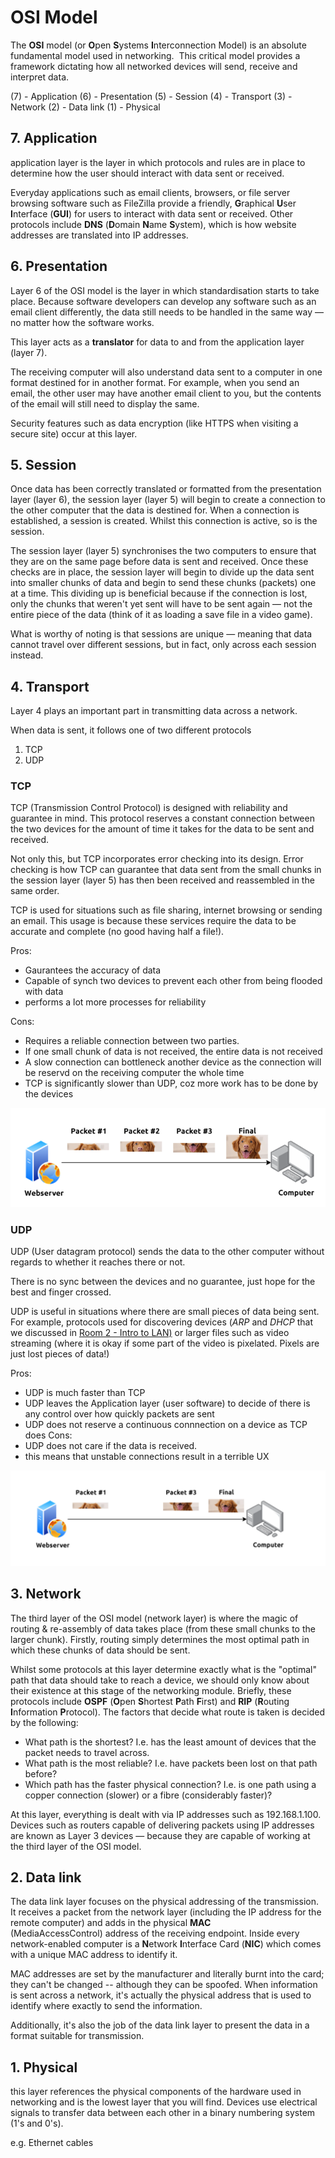 # OSI Model

The **OSI** model (or **O**pen **S**ystems **I**nterconnection Model) is an absolute fundamental model used in networking.  This critical model provides a framework dictating how all networked devices will send, receive and interpret data.

(7) - Application
(6) - Presentation
(5) - Session
(4) - Transport 
(3) - Network
(2) - Data link
(1) - Physical

## 7. Application

application layer is the layer in which protocols and rules are in place to determine how the user should interact with data sent or received.

Everyday applications such as email clients, browsers, or file server browsing software such as FileZilla provide a friendly, **G**raphical **U**ser **I**nterface (**GUI**) for users to interact with data sent or received. Other protocols include **DNS** (**D**omain **N**ame **S**ystem), which is how website addresses are translated into IP addresses.

## 6. Presentation

Layer 6 of the OSI model is the layer in which standardisation starts to take place. Because software developers can develop any software such as an email client differently, the data still needs to be handled in the same way — no matter how the software works.

This layer acts as a **translator** for data to and from the application layer (layer 7). 

The receiving computer will also understand data sent to a computer in one format destined for in another format. For example, when you send an email, the other user may have another email client to you, but the contents of the email will still need to display the same.

Security features such as data encryption (like HTTPS when visiting a secure site) occur at this layer.

## 5. Session

Once data has been correctly translated or formatted from the presentation layer (layer 6), the session layer (layer 5) will begin to create a connection to the other computer that the data is destined for. When a connection is established, a session is created. Whilst this connection is active, so is the session.

The session layer (layer 5) synchronises the two computers to ensure that they are on the same page before data is sent and received. Once these checks are in place, the session layer will begin to divide up the data sent into smaller chunks of data and begin to send these chunks (packets) one at a time. This dividing up is beneficial because if the connection is lost, only the chunks that weren't yet sent will have to be sent again — not the entire piece of the data (think of it as loading a save file in a video game).

What is worthy of noting is that sessions are unique — meaning that data cannot travel over different sessions, but in fact, only across each session instead.

## 4. Transport

Layer 4 plays an important part in transmitting data across a network.

When data is sent, it follows one of two different protocols

1. TCP 
2. UDP

### TCP

TCP (Transmission Control Protocol) is designed with reliability and guarantee in mind. This protocol reserves a constant connection between the two devices for the amount of time it takes for the data to be sent and received.

Not only this, but TCP incorporates error checking into its design. Error checking is how TCP can guarantee that data sent from the small chunks in the session layer (layer 5) has then been received and reassembled in the same order.

TCP is used for situations such as file sharing, internet browsing or sending an email. This usage is because these services require the data to be accurate and complete (no good having half a file!).

Pros: 
- Gaurantees the accuracy of data
- Capable of synch two devices to prevent each other from being flooded with data
- performs a lot more processes for reliability

Cons: 
- Requires a reliable connection between two parties. 
- If one small chunk of data is not received, the entire data is not received
- A slow connection can bottleneck another device as the connection will be reservd on the receiving computer the whole time 
- TCP is significantly slower than UDP, coz more work has to be done by the devices

![88d6cd695bd3e48c1f2d8f87bba70ae1.png](../../images/88d6cd695bd3e48c1f2d8f87bba70ae1.png)


### UDP

UDP (User datagram protocol) sends the data to the other computer without regards to whether it reaches there or not.

There is no sync between the devices and no guarantee, just hope for the best and finger crossed.

UDP is useful in situations where there are small pieces of data being sent. For example, protocols used for discovering devices (_ARP_ and _DHCP_ that we discussed in [Room 2 - Intro to LAN)](https://tryhackme.com/room/introtolan) or larger files such as video streaming (where it is okay if some part of the video is pixelated. Pixels are just lost pieces of data!)

Pros: 
- UDP is much faster than TCP
- UDP leaves the Application layer (user software) to decide of there is any control over how quickly packets are sent
- UDP does not reserve a continuous connnection on a device as TCP does
Cons: 
- UDP does not care if the data is received.
- this means that unstable connections result in a terrible UX

![3a2b716822b224afb926e70145f62510.png](../../images/3a2b716822b224afb926e70145f62510.png)

## 3. Network

The third layer of the OSI model (network layer) is where the magic of routing & re-assembly of data takes place (from these small chunks to the larger chunk). Firstly, routing simply determines the most optimal path in which these chunks of data should be sent.

Whilst some protocols at this layer determine exactly what is the "optimal" path that data should take to reach a device, we should only know about their existence at this stage of the networking module. Briefly, these protocols include **OSPF** (**O**pen **S**hortest **P**ath **F**irst) and **RIP** (**R**outing **I**nformation **P**rotocol). The factors that decide what route is taken is decided by the following:

* What path is the shortest? I.e. has the least amount of devices that the packet needs to travel across.
* What path is the most reliable? I.e. have packets been lost on that path before?
* Which path has the faster physical connection? I.e. is one path using a copper connection (slower) or a fibre (considerably faster)?

At this layer, everything is dealt with via IP addresses such as 192.168.1.100. Devices such as routers capable of delivering packets using IP addresses are known as Layer 3 devices — because they are capable of working at the third layer of the OSI model.

## 2. Data link

The data link layer focuses on the physical addressing of the transmission. It receives a packet from the network layer (including the IP address for the remote computer) and adds in the physical **MAC** (MediaAccessControl) address of the receiving endpoint. Inside every network-enabled computer is a **N**etwork **I**nterface Card (**NIC**) which comes with a unique MAC address to identify it.

MAC addresses are set by the manufacturer and literally burnt into the card; they can't be changed -- although they can be spoofed. When information is sent across a network, it's actually the physical address that is used to identify where exactly to send the information.

Additionally, it's also the job of the data link layer to present the data in a format suitable for transmission.

## 1. Physical

this layer references the physical components of the hardware used in networking and is the lowest layer that you will find. Devices use electrical signals to transfer data between each other in a binary numbering system (1's and 0's).

e.g. Ethernet cables

